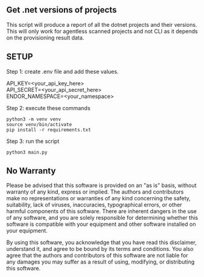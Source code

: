 ## Get .net versions of projects
This script will produce a report of all the dotnet projects and their versions. This will only work for agentless scanned projects and not CLI as it depends on the provisioning result data. 
## SETUP

Step 1: create .env file and add these values.

API_KEY=<your_api_key_here>  
API_SECRET=<your_api_secret_here>  
ENDOR_NAMESPACE=<your_namespace>  

Step 2: execute these commands

```
python3 -m venv venv
source venv/bin/activate
pip install -r requirements.txt
```

Step 3: run the script
```
python3 main.py 

```

## No Warranty

Please be advised that this software is provided on an "as is" basis, without warranty of any kind, express or implied. The authors and contributors make no representations or warranties of any kind concerning the safety, suitability, lack of viruses, inaccuracies, typographical errors, or other harmful components of this software. There are inherent dangers in the use of any software, and you are solely responsible for determining whether this software is compatible with your equipment and other software installed on your equipment.

By using this software, you acknowledge that you have read this disclaimer, understand it, and agree to be bound by its terms and conditions. You also agree that the authors and contributors of this software are not liable for any damages you may suffer as a result of using, modifying, or distributing this software.
